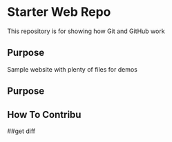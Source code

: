 # Starter Web Repo

This repository is for showing how Git and GitHub work

## Purpose

Sample website with plenty of files for demos

## Purpose
## How To Contribu
##get diff